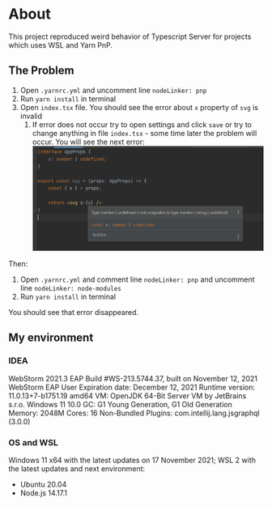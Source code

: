 # About

This project reproduced weird behavior of Typescript Server for projects which uses WSL and Yarn PnP.

## The Problem
1. Open `.yarnrc.yml` and uncomment line `nodeLinker: pnp`
2. Run `yarn install` in terminal
3. Open `index.tsx` file. You should see the error about `x` property of `svg` is invalid
   1. If error does not occur try to open settings and click `save` or try to change anything in file `index.tsx` - some time later the problem will occur.
You will see the next error:
![Example](./screens/pnp.png)

Then:
1. Open `.yarnrc.yml` and comment line `nodeLinker: pnp` and uncomment line `nodeLinker: node-modules`
2. Run `yarn install` in terminal

You should see that error disappeared.

## My environment 

### IDEA
WebStorm 2021.3 EAP
Build #WS-213.5744.37, built on November 12, 2021
WebStorm EAP User
Expiration date: December 12, 2021
Runtime version: 11.0.13+7-b1751.19 amd64
VM: OpenJDK 64-Bit Server VM by JetBrains s.r.o.
Windows 11 10.0
GC: G1 Young Generation, G1 Old Generation
Memory: 2048M
Cores: 16
Non-Bundled Plugins:
com.intellij.lang.jsgraphql (3.0.0)

### OS and WSL
Windows 11 x64 with the latest updates on 17 November 2021;
WSL 2 with the latest updates and next environment:
* Ubuntu 20.04
* Node.js 14.17.1



### 
